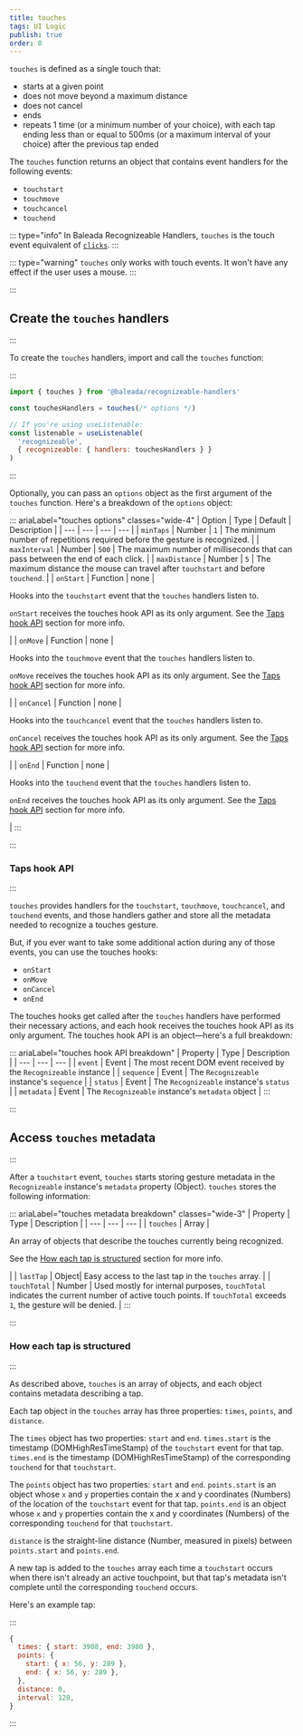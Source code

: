 ```yaml
---
title: touches
tags: UI Logic
publish: true
order: 0
---
```


`touches` is defined as a single touch that:
- starts at a given point
- does not move beyond a maximum distance
- does not cancel
- ends
- repeats 1 time (or a minimum number of your choice), with each tap ending less than or equal to 500ms (or a maximum interval of your choice) after the previous tap ended

The `touches` function returns an object that contains event handlers for the following events:
- `touchstart`
- `touchmove`
- `touchcancel`
- `touchend`

::: type="info"
In Baleada Recognizeable Handlers, `touches` is the touch event equivalent of [`clicks`](/docs/recognizeable-handlers/functions/clicks).
:::

::: type="warning"
`touches` only works with touch events. It won't have any effect if the user uses a mouse.
:::


:::
## Create the `touches` handlers
:::

To create the `touches` handlers, import and call the `touches` function:

:::
```js
import { touches } from '@baleada/recognizeable-handlers'

const touchesHandlers = touches(/* options */)

// If you're using useListenable:
const listenable = useListenable(
  'recognizeable',
  { recognizeable: { handlers: touchesHandlers } }
)
```
:::

Optionally, you can pass an `options` object as the first argument of the `touches` function. Here's a breakdown of the `options` object:

::: ariaLabel="touches options" classes="wide-4"
| Option | Type | Default | Description |
| --- | --- | --- | --- |
| `minTaps` | Number | `1` | The minimum number of repetitions required before the gesture is recognized. |
| `maxInterval` | Number | `500` | The maximum number of milliseconds that can pass between the end of each click. |
| `maxDistance` | Number | `5` | The maximum distance the mouse can travel after `touchstart` and before `touchend`. |
| `onStart` | Function | none | <p>Hooks into the `touchstart` event that the `touches` handlers listen to.</p><p>`onStart` receives the touches hook API as its only argument. See the [Taps hook API](#touches-hook-api) section for more info.</p> |
| `onMove` | Function | none | <p>Hooks into the `touchmove` event that the `touches` handlers listen to.</p><p>`onMove` receives the touches hook API as its only argument. See the [Taps hook API](#touches-hook-api) section for more info.</p> |
| `onCancel` | Function | none |  <p>Hooks into the `touchcancel` event that the `touches` handlers listen to.</p><p>`onCancel` receives the touches hook API as its only argument. See the [Taps hook API](#touches-hook-api) section for more info.</p> |
| `onEnd` | Function | none | <p>Hooks into the `touchend` event that the `touches` handlers listen to.</p><p>`onEnd` receives the touches hook API as its only argument. See the [Taps hook API](#touches-hook-api) section for more info.</p> |
:::


:::
### Taps hook API
:::

`touches` provides handlers for the `touchstart`, `touchmove`, `touchcancel`, and `touchend` events, and those handlers gather and store all the metadata needed to recognize a touches gesture.

But, if you ever want to take some additional action during any of those events, you can use the touches hooks:
- `onStart`
- `onMove`
- `onCancel`
- `onEnd`

The touches hooks get called after the `touches` handlers have performed their necessary actions, and each hook receives the touches hook API as its only argument. The touches hook API is an object—here's a full breakdown:

::: ariaLabel="touches hook API breakdown"
| Property | Type | Description |
| --- | --- | --- |
| `event` | Event | The most recent DOM event received by the `Recognizeable` instance |
| `sequence` | Event | The `Recognizeable` instance's `sequence` |
| `status` | Event | The `Recognizeable` instance's `status` |
| `metadata` | Event | The `Recognizeable` instance's `metadata` object |
:::


:::
## Access `touches` metadata
:::

After a `touchstart` event, `touches` starts storing gesture metadata in the `Recognizeable` instance's `metadata` property (Object). `touches` stores the following information:

::: ariaLabel="touches metadata breakdown" classes="wide-3"
| Property | Type | Description |
| --- | --- | --- |
| `touches` | Array | <p>An array of objects that describe the touches currently being recognized.</p><p>See the [How each tap is structured](#how-each-tap-is-structured) section for more info.</p> |
| `lastTap` | Object| Easy access to the last tap in the `touches` array. |
| `touchTotal` | Number | Used mostly for internal purposes, `touchTotal` indicates the current number of active touch points. If `touchTotal` exceeds `1`, the gesture will be denied. |
:::

:::
### How each tap is structured
:::

As described above, `touches` is an array of objects, and each object contains metadata describing a tap.

Each tap object in the `touches` array has three properties: `times`, `points`, and `distance`.

The `times`  object has two properties: `start` and `end`. `times.start` is the timestamp (DOMHighResTimeStamp) of the `touchstart` event for that tap. `times.end` is the timestamp (DOMHighResTimeStamp) of the corresponding `touchend` for that `touchstart`.

The `points`  object has two properties: `start` and `end`. `points.start` is an object whose `x` and `y` properties contain the x and y coordinates (Numbers) of the location of the `touchstart` event for that tap. `points.end` is an object whose `x` and `y` properties contain the x and y coordinates (Numbers) of the corresponding `touchend` for that `touchstart`.

`distance` is the straight-line distance (Number, measured in pixels) between `points.start` and `points.end`.

A new tap is added to the `touches` array each time a `touchstart` occurs when there isn't already an active touchpoint, but that tap's metadata isn't complete until the corresponding `touchend` occurs.

Here's an example tap:

:::
```js
{
  times: { start: 3908, end: 3980 },
  points: {
    start: { x: 56, y: 289 },
    end: { x: 56, y: 289 },
  },
  distance: 0,
  interval: 120,
}
```
:::
